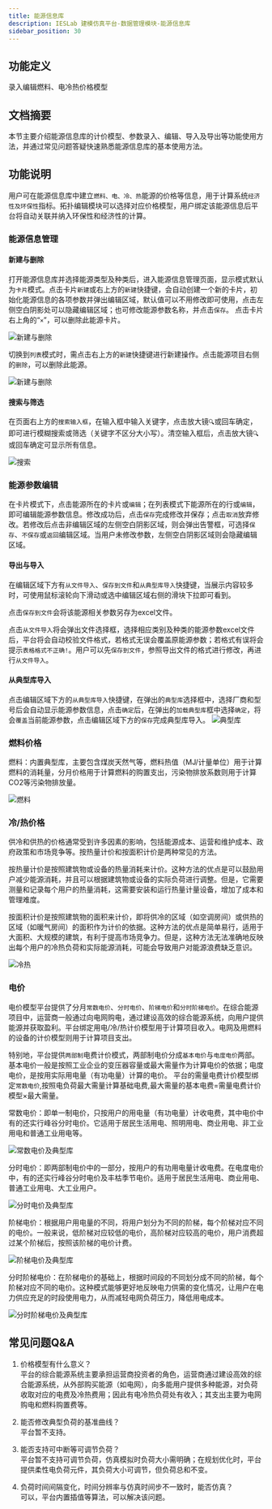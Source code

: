 ```yaml
---
title: 能源信息库
description: IESLab 建模仿真平台-数据管理模块-能源信息库
sidebar_position: 30
---
```




## 功能定义

录入编辑燃料、电冷热价格模型

## 文档摘要

本节主要介绍能源信息库的计价模型、参数录入、编辑、导入及导出等功能使用方法，并通过常见问题答疑快速熟悉能源信息库的基本使用方法。

## 功能说明

用户可在能源信息库中建立`燃料、电、冷、热`能源的价格等信息，用于计算系统`经济性及环保性`指标。拓扑编辑模块可以选择对应价格模型，用户绑定该能源信息后平台将自动关联并纳入环保性和经济性的计算。

### 能源信息管理

#### 新建与删除

打开能源信息库并选择能源类型及种类后，进入能源信息管理页面，显示模式默认为`卡片`模式。点击卡片`新建`或右上方的`新建`快捷键，会自动创建一个新的卡片，初始化能源信息的各项参数并弹出编辑区域，默认值可以不用修改即可使用，点击左侧空白阴影处可以隐藏编辑区域；也可修改能源参数名称，并点击`保存`。
点击卡片右上角的“`×`”，可以删除此能源卡片。

![新建与删除](./new.png "新建与删除")

切换到`列表`模式时，需点击右上方的`新建`快捷键进行新建操作。点击能源项目右侧的`删除`，可以删除此能源。

![新建与删除](./new1.png "新建与删除")

#### 搜索与筛选

在页面右上方的`搜索输入框`，在输入框中输入关键字，点击放大镜`🔍`或回车确定，即可进行模糊搜索或筛选（关键字不区分大小写）。清空输入框后，点击放大镜`🔍`或回车确定可显示所有信息。


![搜索](./search.png "搜索")

### 能源参数编辑

在卡片模式下，点击能源所在的卡片或`编辑`；在列表模式下能源所在的行或`编辑`，即可编辑能源参数信息。修改成功后，点击`保存`完成修改并保存；点击`取消`放弃修改。若修改后点击非编辑区域的左侧空白阴影区域，则会弹出告警框，可选择`保存`、`不保存`或`返回`编辑区域。当用户未修改参数，左侧空白阴影区域则会隐藏编辑区域。

#### 导出与导入
在编辑区域下方有`从文件导入`、`保存到文件`和`从典型库导入`快捷键，当展示内容较多时，可使用鼠标滚轮向下滑动或选中编辑区域右侧的滑块下拉即可看到。

点击`保存到文件`会将该能源相关参数另存为excel文件。

点击`从文件导入`将会弹出文件选择框，选择相应类别及种类的能源参数excel文件后，平台将会自动校验文件格式，若格式无误会覆盖原能源参数；若格式有误将会提示`表格格式不正确!`。用户可以先`保存到文件`，参照导出文件的格式进行修改，再进行`从文件导入`。

#### 从典型库导入
点击编辑区域下方的`从典型库导入`快捷键，在弹出的`典型库`选择框中，选择厂商和型号后会自动显示能源参数信息，点击`确定`后，在弹出的`加载典型库`框中选择`确定`，将会`覆盖`当前能源参数，点击编辑区域下方的`保存`完成典型库导入。
![典型库](./typical-fuel.png "典型库")


### 燃料价格

燃料：内置典型库，主要包含煤炭天然气等，燃料热值（MJ/计量单位）用于计算燃料的消耗量，分月价格用于计算燃料的购置支出，污染物排放系数则用于计算CO2等污染物排放量。

![燃料](./fuel.png "燃料")

### 冷/热价格
供冷和供热的价格通常受到许多因素的影响，包括能源成本、运营和维护成本、政府政策和市场竞争等。按热量计价和按面积计价是两种常见的方法。

按热量计价是按照建筑物或设备的热量消耗来计价。这种方法的优点是可以鼓励用户减少能源消耗，并且可以根据建筑物或设备的实际负荷进行调整。但是，它需要测量和记录每个用户的热量消耗，这需要安装和运行热量计量设备，增加了成本和管理难度。

按面积计价是按照建筑物的面积来计价，即将供冷的区域（如空调房间）或供热的区域（如暖气房间）的面积作为计价的依据。这种方法的优点是简单易行，适用于大面积、大规模的建筑，有利于提高市场竞争力。但是，这种方法无法准确地反映出每个用户的冷热负荷和实际能源消耗，可能会导致用户对能源浪费缺乏意识。

![冷热](./thermal.png "冷热")

### 电价

电价模型平台提供了分月`常数电价`、`分时电价`、`阶梯电价`和`分时阶梯电价`。在综合能源项目中，运营商一般通过向电网购电，通过建设高效的综合能源系统，向用户提供能源并获取盈利。平台绑定用电/冷/热计价模型用于计算项目收入。电网及用燃料的设备的计价模型则用于计算项目支出。

特别地，平台提供`两部制`电费计价模式，两部制电价分成`基本电价`与`电度电价`两部。基本电价一般是按照工业企业的变压器容量或最大需量作为计算电价的依据；电度电价，是按用实际用电量（有功电量）计算的电价。
平台的需量电费计价模型绑定`常数电价`,按照电负荷最大需量计算基础电费,最大需量的基本电费=需量电费计价模型×最大需量。

常数电价：即单一制电价，只按用户的用电量（有功电量）计收电费，其中电价中有的还实行峰谷分时电价。它适用于居民生活用电、照明用电、商业用电、非工业用电和普通工业用电等。

![常数电价及典型库](./typical-fix.png "常数电价及典型库")

分时电价：即两部制电价中的一部分，按用户的有功用电量计收电费。在电度电价中，有的还实行峰谷分时电价及丰枯季节电价。适用于居民生活用电、商业用电、普通工业用电、大工业用户。

![分时电价及典型库](./typical-time.png "分时电价及典型库")

阶梯电价：根据用户用电量的不同，将用户划分为不同的阶梯，每个阶梯对应不同的电价。一般来说，低阶梯对应较低的电价，高阶梯对应较高的电价，用户消费超过某个阶梯后，按照该阶梯的电价计费。

![阶梯电价及典型库](./typical-stage.png "阶梯电价及典型库")

分时阶梯电价：在阶梯电价的基础上，根据时间段的不同划分成不同的阶梯，每个阶梯对应不同的电价。这种模式能够更好地反映电力供需的变化情况，让用户在电力供应充足的时段使用电力，从而减轻电网负荷压力，降低用电成本。

![分时阶梯电价及典型库](./typical-timestage.png "分时阶梯电价及典型库")


## 常见问题Q&A

1. 价格模型有什么意义？  
   平台的综合能源系统主要承担运营商投资者的角色，运营商通过建设高效的综合能源系统，从外部购买能源（如电网），向多能用户提供多种能源，对负荷收取对应的电费及冷热费用；因此有电冷热负荷处有收入；其支出主要为电网购电和燃料购置费等。

2. 能否修改典型负荷的基准曲线？  
   平台暂不支持。

3.	能否支持可中断等可调节负荷？  
    平台暂不支持可调节负荷，仿真模拟时负荷大小需明确；在规划优化时，平台提供柔性电负荷元件，其负荷大小可调节，但负荷总和不变。

4.	负荷时间间隔变化，时间分辨率与仿真时间步不一致时，能否仿真？  
    可以，平台内置插值等算法，可以解决该问题。
